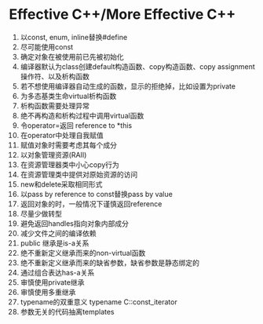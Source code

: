 # Effective C++/More Effective C++

1. 以const, enum, inline替换#define
2. 尽可能使用const
3. 确定对象在被使用前已先被初始化
4. 编译器默认为class创建default构造函数、copy构造函数、copy assignment操作符、以及析构函数
5. 若不想使用编译器自动生成的函数，显示的拒绝掉，比如设置为private
6. 为多态基类生命virtual析构函数
7. 析构函数需要处理异常
8. 绝不再构造和析构过程中调用virtual函数
9. 令operator=返回 reference to *this
10. 在operator中处理自我赋值
11. 赋值对象时需要考虑其每个成分
12. 以对象管理资源(RAII)
13. 在资源管理器类中小心copy行为
14. 在资源管理类中提供对原始资源的访问
15. new和delete采取相同形式
16. 以pass by reference to const替换pass by value
17. 返回对象的时，一般情况下谨慎返回reference
18. 尽量少做转型
19. 避免返回handles指向对象内部成分
20. 减少文件之间的编译依赖
21. public 继承是is-a关系
22. 绝不重新定义继承而来的non-virtual函数
23. 绝不重新定义继承而来的缺省参数，缺省参数是静态绑定的
24. 通过组合表达has-a关系
25. 审慎使用private继承
26. 审慎使用多重继承
27. typename的双重意义 typename C::const_iterator
28. 参数无关的代码抽离templates